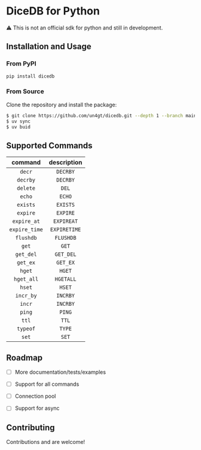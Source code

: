 # DiceDB for Python

⚠️ This is not an official sdk for python and still in development.

## Installation and Usage

### From PyPI

```bash
pip install dicedb
```

### From Source

Clone the repository and install the package:

```bash
$ git clone https://github.com/un4gt/dicedb.git --depth 1 --branch main
$ uv sync
$ uv buid
```

## Supported Commands

|    command    | description  |
|:-------------:|:------------:|
|    `decr`     |   `DECRBY`   |
|   `decrby`    |   `DECRBY`   |
|   `delete`    |    `DEL`     |
|    `echo`     |    `ECHO`    |
|   `exists`    |   `EXISTS`   |
|   `expire`    |   `EXPIRE`   |
|  `expire_at`  |  `EXPIREAT`  |
| `expire_time` | `EXPIRETIME` |
|   `flushdb`   |  `FLUSHDB`   |
|     `get`     |    `GET`     |
|   `get_del`   |  `GET_DEL`   |
|   `get_ex`    |   `GET_EX`   |
|    `hget`     |    `HGET`    |
|  `hget_all`   |  `HGETALL`   |
|    `hset`     |    `HSET`    |
|   `incr_by`   |   `INCRBY`   |
|    `incr`     |   `INCRBY`   |
|    `ping`     |    `PING`    |
|     `ttl`     |    `TTL`     |
|   `typeof`    |    `TYPE`    |
|     `set`     |    `SET`     |


## Roadmap

- [ ] More documentation/tests/examples
- [ ] Support for all commands
- [ ] Connection pool
- [ ] Support for async


## Contributing

Contributions and are welcome! 